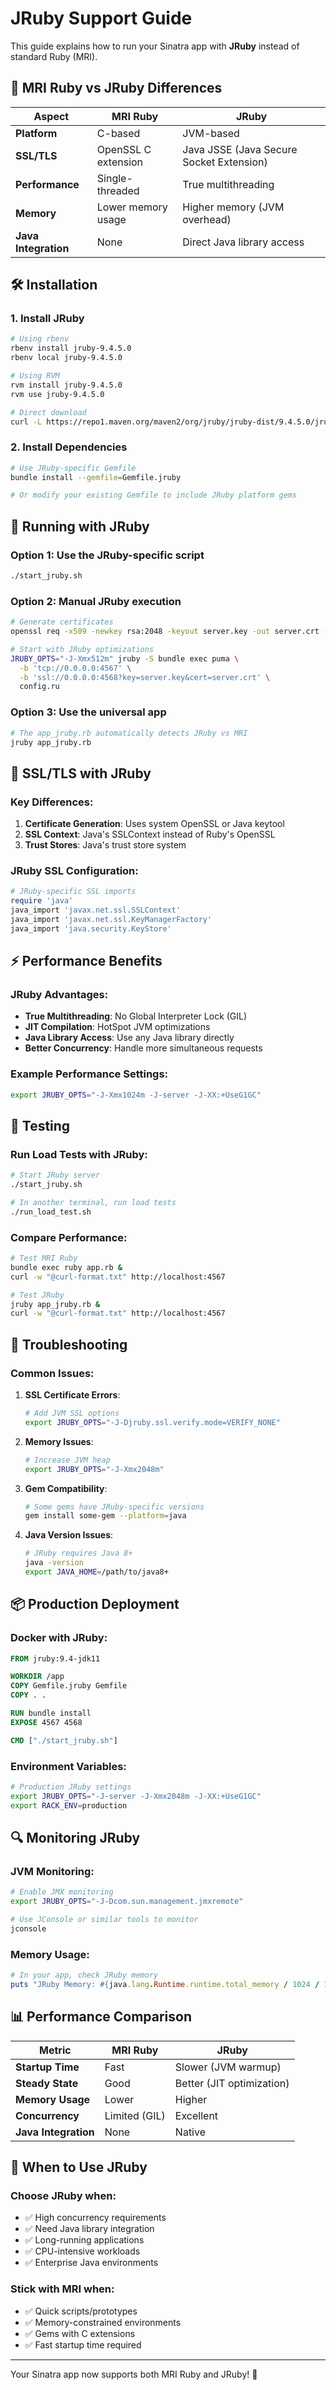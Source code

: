 # JRuby Support Guide

This guide explains how to run your Sinatra app with **JRuby** instead of standard Ruby (MRI).

## 🔄 **MRI Ruby vs JRuby Differences**

| Aspect | MRI Ruby | JRuby |
|--------|----------|-------|
| **Platform** | C-based | JVM-based |
| **SSL/TLS** | OpenSSL C extension | Java JSSE (Java Secure Socket Extension) |
| **Performance** | Single-threaded | True multithreading |
| **Memory** | Lower memory usage | Higher memory (JVM overhead) |
| **Java Integration** | None | Direct Java library access |

## 🛠 **Installation**

### 1. Install JRuby
```bash
# Using rbenv
rbenv install jruby-9.4.5.0
rbenv local jruby-9.4.5.0

# Using RVM  
rvm install jruby-9.4.5.0
rvm use jruby-9.4.5.0

# Direct download
curl -L https://repo1.maven.org/maven2/org/jruby/jruby-dist/9.4.5.0/jruby-dist-9.4.5.0-bin.tar.gz | tar xz
```

### 2. Install Dependencies
```bash
# Use JRuby-specific Gemfile
bundle install --gemfile=Gemfile.jruby

# Or modify your existing Gemfile to include JRuby platform gems
```

## 🚀 **Running with JRuby**

### Option 1: Use the JRuby-specific script
```bash
./start_jruby.sh
```

### Option 2: Manual JRuby execution
```bash
# Generate certificates
openssl req -x509 -newkey rsa:2048 -keyout server.key -out server.crt -days 365 -nodes -subj '/CN=localhost'

# Start with JRuby optimizations
JRUBY_OPTS="-J-Xmx512m" jruby -S bundle exec puma \
  -b 'tcp://0.0.0.0:4567' \
  -b 'ssl://0.0.0.0:4568?key=server.key&cert=server.crt' \
  config.ru
```

### Option 3: Use the universal app
```bash
# The app_jruby.rb automatically detects JRuby vs MRI
jruby app_jruby.rb
```

## 🔐 **SSL/TLS with JRuby**

### Key Differences:
1. **Certificate Generation**: Uses system OpenSSL or Java keytool
2. **SSL Context**: Java's SSLContext instead of Ruby's OpenSSL
3. **Trust Stores**: Java's trust store system

### JRuby SSL Configuration:
```ruby
# JRuby-specific SSL imports
require 'java'
java_import 'javax.net.ssl.SSLContext'
java_import 'javax.net.ssl.KeyManagerFactory'
java_import 'java.security.KeyStore'
```

## ⚡ **Performance Benefits**

### JRuby Advantages:
- **True Multithreading**: No Global Interpreter Lock (GIL)
- **JIT Compilation**: HotSpot JVM optimizations
- **Java Library Access**: Use any Java library directly
- **Better Concurrency**: Handle more simultaneous requests

### Example Performance Settings:
```bash
export JRUBY_OPTS="-J-Xmx1024m -J-server -J-XX:+UseG1GC"
```

## 🧪 **Testing**

### Run Load Tests with JRuby:
```bash
# Start JRuby server
./start_jruby.sh

# In another terminal, run load tests
./run_load_test.sh
```

### Compare Performance:
```bash
# Test MRI Ruby
bundle exec ruby app.rb &
curl -w "@curl-format.txt" http://localhost:4567

# Test JRuby  
jruby app_jruby.rb &
curl -w "@curl-format.txt" http://localhost:4567
```

## 🐛 **Troubleshooting**

### Common Issues:

1. **SSL Certificate Errors**:
   ```bash
   # Add JVM SSL options
   export JRUBY_OPTS="-J-Djruby.ssl.verify.mode=VERIFY_NONE"
   ```

2. **Memory Issues**:
   ```bash
   # Increase JVM heap
   export JRUBY_OPTS="-J-Xmx2048m"
   ```

3. **Gem Compatibility**:
   ```bash
   # Some gems have JRuby-specific versions
   gem install some-gem --platform=java
   ```

4. **Java Version Issues**:
   ```bash
   # JRuby requires Java 8+
   java -version
   export JAVA_HOME=/path/to/java8+
   ```

## 📦 **Production Deployment**

### Docker with JRuby:
```dockerfile
FROM jruby:9.4-jdk11

WORKDIR /app
COPY Gemfile.jruby Gemfile
COPY . .

RUN bundle install
EXPOSE 4567 4568

CMD ["./start_jruby.sh"]
```

### Environment Variables:
```bash
# Production JRuby settings
export JRUBY_OPTS="-J-server -J-Xmx2048m -J-XX:+UseG1GC"
export RACK_ENV=production
```

## 🔍 **Monitoring JRuby**

### JVM Monitoring:
```bash
# Enable JMX monitoring
export JRUBY_OPTS="-J-Dcom.sun.management.jmxremote"

# Use JConsole or similar tools to monitor
jconsole
```

### Memory Usage:
```ruby
# In your app, check JRuby memory
puts "JRuby Memory: #{java.lang.Runtime.runtime.total_memory / 1024 / 1024}MB"
```

## 📊 **Performance Comparison**

| Metric | MRI Ruby | JRuby |
|--------|----------|-------|
| **Startup Time** | Fast | Slower (JVM warmup) |
| **Steady State** | Good | Better (JIT optimization) |
| **Memory Usage** | Lower | Higher |
| **Concurrency** | Limited (GIL) | Excellent |
| **Java Integration** | None | Native |

## 🎯 **When to Use JRuby**

### Choose JRuby when:
- ✅ High concurrency requirements
- ✅ Need Java library integration  
- ✅ Long-running applications
- ✅ CPU-intensive workloads
- ✅ Enterprise Java environments

### Stick with MRI when:
- ✅ Quick scripts/prototypes
- ✅ Memory-constrained environments
- ✅ Gems with C extensions
- ✅ Fast startup time required

---

Your Sinatra app now supports both MRI Ruby and JRuby! 🎉 